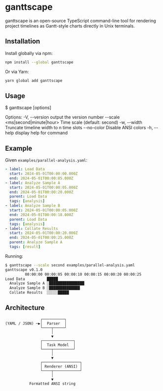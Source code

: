 # ganttscape

ganttscape is an open-source TypeScript command-line tool for rendering project timelines as Gantt-style charts directly in Unix terminals.

## Installation

Install globally via npm:

```bash
npm install --global ganttscape
```

Or via Yarn:

```bash
yarn global add ganttscape
```

## Usage

$ ganttscape [options] <file>

Options:
-V, --version output the version number
--scale <ms|second|minute|hour> Time scale (default: second)
-w, --width <n> Truncate timeline width to n time slots
--no-color Disable ANSI colors
-h, --help display help for command

## Example

Given `examples/parallel-analysis.yaml`:

```yaml
- label: Load Data
  start: 2024-05-01T00:00:00.000Z
  end: 2024-05-01T00:00:05.000Z
- label: Analyze Sample A
  start: 2024-05-01T00:00:05.000Z
  end: 2024-05-01T00:00:20.000Z
  parent: Load Data
  tags: [analysis]
- label: Analyze Sample B
  start: 2024-05-01T00:00:05.000Z
  end: 2024-05-01T00:00:18.000Z
  parent: Load Data
  tags: [analysis]
- label: Collate Results
  start: 2024-05-01T00:00:20.000Z
  end: 2024-05-01T00:00:25.000Z
  parent: Analyze Sample A
  tags: [result]
```

Running:

```bash
$ ganttscape --scale second examples/parallel-analysis.yaml
ganttscape v0.1.0
         00:00:00 00:00:05 00:00:10 00:00:15 00:00:20 00:00:25
Load Data          █████
  Analyze Sample A ░████████████████
  Analyze Sample B ░██████████████
  Collate Results  ░░░░░█████
```

## Architecture

```
                ┌──────────┐
(YAML / JSON) ─▶│  Parser  │
                └────┬─────┘
                     │
                     ▼
                ┌──────────────┐
                │  Task Model  │
                └────┬─────────┘
                     │
                     ▼
                ┌─────────────────┐
                │ Renderer (ANSI) │
                └────┬────────────┘
                     │
                     ▼
           Formatted ANSI string
```

